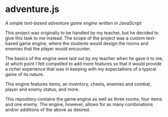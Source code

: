 # adventure.js
*A simple text-based adventure game engine written in JavaScript*

This project was originally to be handled by my teacher, but he decided to give this task to me instead.
The scope of the project was a custom text-based game engine, where the students would design the rooms and enemies that the player would encounter.

The basics of the engine were laid out by my teacher when he gave it to me, at which point I felt compelled to add more features so that it would provide a richer experience that was in keeping with my expectations of a typical game of its nature.

This engine features items, an inventory, chests, enemies and combat, player and enemy status, and more.

This repository contains the game engine as well as three rooms, four items and one enemy.
The engine, however, allows for as many combinations and/or additions of the above as desired.
